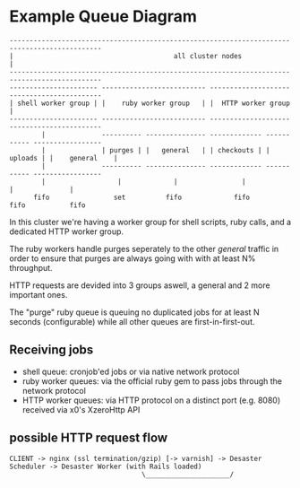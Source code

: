 
# Example Queue Diagram

    ---------------------------------------------------------------------------------------------
    |                                        all cluster nodes                                  |
    ---------------------------------------------------------------------------------------------
    ---------------------- -------------------------- -------------------------------------------
    | shell worker group | |    ruby worker group   | |  HTTP worker group                      |
    ---------------------- -------------------------- -------------------------------------------
            |              ---------- --------------- ------------- ----------- -----------------
            |              | purges | |   general   | | checkouts | | uploads | |    general    |
            |              ---------- --------------- ------------- ----------- -----------------
            |                  |             |                |             |              |
          fifo                set          fifo             fifo          fifo           fifo

In this cluster we're having a worker group for shell scripts, ruby calls, and
a dedicated HTTP worker group.

The ruby workers handle purges seperately to the other _general_ traffic in order to ensure
that purges are always going with with at least N% throughput.

HTTP requests are devided into 3 groups aswell, a general and 2 more important ones.

The "purge" ruby queue is queuing no duplicated jobs for at least N seconds (configurable)
while all other queues are first-in-first-out.

## Receiving jobs

- shell queue: cronjob'ed jobs or via native network protocol
- ruby worker queues: via the official ruby gem to pass jobs through the network protocol
- HTTP worker queues: via HTTP protocol on a distinct port (e.g. 8080) received via x0's XzeroHttp API

## possible HTTP request flow

    CLIENT -> nginx (ssl termination/gzip) [-> varnish] -> Desaster Scheduler -> Desaster Worker (with Rails loaded)
                                     \_____________________/

